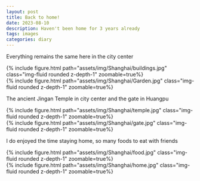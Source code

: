 ```yaml
---
layout: post
title: Back to home!
date: 2023-08-10
description: Haven't been home for 3 years already
tags: images
categories: diary
---
```


Everything remains the same here in the city center

<div class="row mt-3">
    <div class="col-sm mt-3 mt-md-0">
        {% include figure.html path="assets/img/Shanghai/buildings.jpg" class="img-fluid rounded z-depth-1" zoomable=true%}
    </div>
    <div class="col-sm mt-3 mt-md-0">
        {% include figure.html path="assets/img/Shanghai/Garden.jpg" class="img-fluid rounded z-depth-1" zoomable=true%}
    </div>
</div>

The ancient Jingan Temple in city center and the gate in Huangpu

<div class="row mt-3">
    <div class="col-sm mt-3 mt-md-0">
        {% include figure.html path="assets/img/Shanghai/temple.jpg" class="img-fluid rounded z-depth-1" zoomable=true%}
    </div>
    <div class="col-sm mt-3 mt-md-0">
        {% include figure.html path="assets/img/Shanghai/gate.jpg" class="img-fluid rounded z-depth-1" zoomable=true%}
    </div>
</div>

I do enjoyed the time staying home, so many foods to eat with friends

<div class="row mt-3">
    <div class="col-sm mt-3 mt-md-0">
        {% include figure.html path="assets/img/Shanghai/food.jpg" class="img-fluid rounded z-depth-1" zoomable=true%}
    </div>
    <div class="col-sm mt-3 mt-md-0">
        {% include figure.html path="assets/img/Shanghai/home.jpg" class="img-fluid rounded z-depth-1" zoomable=true%}
    </div>
</div>